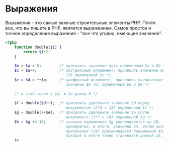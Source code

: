 # Выражения

Выражения - это самые важные строительные элементы PHP. Почти все, что вы пишете в PHP, является выражением. Самое простое и точное определение выражения - "все что угодно, имеющее значение".


```php
<?php
    function double($i) {
        return $i*2;
    }
    
    $b = $a = 5;        /* присвоить значение пять переменным $a и $b */
    $c = $a++;          /* постфиксный инкремент, присвоить значение $a 
                           (5) переменной $c */
    $e = $d = ++$b;     /* префиксный инкремент, присвоить увеличенное
                           значение $b (6) переменным $d и $e */
    
    /* в этой точке и $d, и $e равны 6 */
    
    $f = double($d++);  /* присвоить удвоенное значение $d перед
                           инкрементом (2*6 = 12) переменной $f */
    $g = double(++$e);  /* присвоить удвоенное значение $e после
                           инкремента (2*7 = 14) переменной $g */
    $h = $g += 10;      /* сначала переменная $g увеличивается на 10,
                           приобретая, в итоге, значение 24. Затем значение
                           присвоения (24) присваивается переменной $h,
                           которая в итоге также становится равной 24. */
    ?>
```